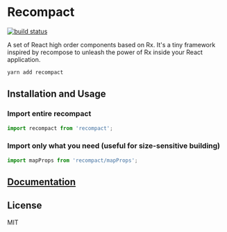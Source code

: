 # Recompact

[![build status](https://img.shields.io/travis/neoziro/recompact/master.svg?style=flat-square)](https://travis-ci.org/neoziro/recompact)

A set of React high order components based on Rx. It's a tiny framework inspired by recompose to unleash the power of Rx inside your React application.

```sh
yarn add recompact
```

## Installation and Usage

### Import entire recompact

```js
import recompact from 'recompact';
```

### Import only what you need (useful for size-sensitive building)

```js
import mapProps from 'recompact/mapProps';
```

## [Documentation](https://github.com/neoziro/recompact/tree/master/docs)

## License

MIT
